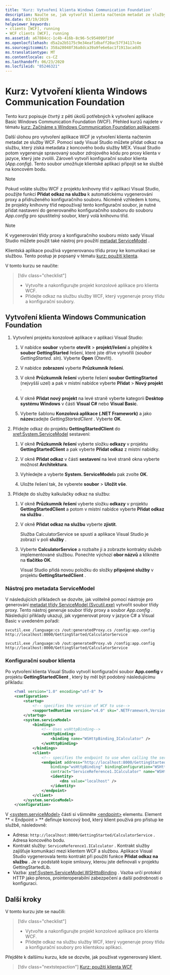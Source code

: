 ```yaml
---
title: 'Kurz: Vytvoření klienta Windows Communication Foundation'
description: Naučte se, jak vytvořit klienta načtením metadat ze služby WCF jako součást série článků, které vám pomůžou začít vytvářet aplikace WCF.
ms.date: 03/19/2019
helpviewer_keywords:
- clients [WCF], running
- WCF clients [WCF], running
ms.assetid: a67884cc-1c4b-416b-8c96-5c954099f19f
ms.openlocfilehash: d5a2a2b5175c9e34eaf1dbaff20ac57f34117c4e
ms.sourcegitcommit: 358a28048f36a8dca39a9fe6e6ac1f1913acadd5
ms.translationtype: MT
ms.contentlocale: cs-CZ
ms.lasthandoff: 06/23/2020
ms.locfileid: "85246321"
---
```

# <a name="tutorial-create-a-windows-communication-foundation-client"></a>Kurz: Vytvoření klienta Windows Communication Foundation

Tento kurz popisuje čtvrtý z pěti úkolů potřebných k vytvoření aplikace Basic Windows Communication Foundation (WCF). Přehled kurzů najdete v tématu [kurz: Začínáme s Windows Communication Foundation aplikacemi](getting-started-tutorial.md).

Další úlohou pro vytvoření aplikace WCF je vytvoření klienta načtením metadat ze služby WCF. Pomocí sady Visual Studio můžete přidat odkaz na službu, který získá metadata z koncového bodu služby MEX. Visual Studio potom vygeneruje spravovaný soubor zdrojového kódu pro proxy klienta v jazyce, který jste zvolili. Zároveň vytvoří konfigurační soubor klienta (*App.config*). Tento soubor umožňuje klientské aplikaci připojit se ke službě na koncovém bodu.

> [!NOTE]
> Pokud voláte službu WCF z projektu knihovny tříd v aplikaci Visual Studio, použijte funkci **Přidat odkaz na službu** k automatickému vygenerování proxy a přidruženého konfiguračního souboru. Nicméně vzhledem k tomu, že projekty knihovny tříd nepoužívají tento konfigurační soubor, je nutné přidat nastavení do generovaného konfiguračního souboru do souboru *App.config* pro spustitelný soubor, který volá knihovnu tříd.

> [!NOTE]
> K vygenerování třídy proxy a konfiguračního souboru místo sady Visual Studio můžete použít také nástroj pro použití [metadat ServiceModel](#servicemodel-metadata-utility-tool) .

Klientská aplikace používá vygenerovanou třídu proxy ke komunikaci se službou. Tento postup je popsaný v tématu [kurz: použití klienta](how-to-use-a-wcf-client.md).

V tomto kurzu se naučíte:
> [!div class="checklist"]
>
> - Vytvořte a nakonfigurujte projekt konzolové aplikace pro klienta WCF.
> - Přidejte odkaz na službu služby WCF, který vygeneruje proxy třídu a konfigurační soubory.

## <a name="create-a-windows-communication-foundation-client"></a>Vytvoření klienta Windows Communication Foundation

1. Vytvoření projektu konzolové aplikace v aplikaci Visual Studio:

    1. V nabídce **soubor** vyberte **otevřít**  >  **projekt/řešení** a přejděte k **soubor GettingStarted** řešení, které jste dříve vytvořili (*soubor GettingStarted. sln*). Vyberte **Open** (Otevřít).

    2. V nabídce **zobrazení** vyberte **Průzkumník řešení**.

    3. V okně **Průzkumník řešení** vyberte řešení **soubor GettingStarted** (nejvyšší uzel) a pak v místní nabídce vyberte **Přidat**  >  **Nový projekt** .

    4. V okně **Přidat nový projekt** na levé straně vyberte kategorii **Desktop systému Windows** v části **Visual C#** nebo **Visual Basic**.

    5. Vyberte šablonu **Konzolová aplikace (.NET Framework)** a jako **název**zadejte *GettingStartedClient* . Vyberte **OK**.

2. Přidejte odkaz do projektu **GettingStartedClient** do <xref:System.ServiceModel> sestavení:

    1. V okně **Průzkumník řešení** vyberte složku **odkazy** v projektu **GettingStartedClient** a pak vyberte **Přidat odkaz** z místní nabídky.

    2. V okně **Přidat odkaz** v části **sestavení** na levé straně okna vyberte možnost **Architektura**.

    3. Vyhledejte a vyberte **System. ServiceModel**a pak zvolte **OK**.

    4. Uložte řešení tak, že vyberete **soubor**  >  **Uložit vše**.

3. Přidejte do služby kalkulačky odkaz na službu:

   1. V okně **Průzkumník řešení** vyberte složku **odkazy** v projektu **GettingStartedClient** a potom v místní nabídce vyberte **Přidat odkaz na službu** .

   2. V okně **Přidat odkaz na službu** vyberte **zjistit**.

      Služba CalculatorService se spustí a aplikace Visual Studio je zobrazí v poli **služby** .

   3. Vyberte **CalculatorService** a rozbalte ji a zobrazte kontrakty služeb implementované službou. Ponechte výchozí **obor názvů** a klikněte na **tlačítko OK**.

      Visual Studio přidá novou položku do složky **připojené služby** v projektu **GettingStartedClient** .

### <a name="servicemodel-metadata-utility-tool"></a>Nástroj pro metadata ServiceModel

V následujících příkladech se dozvíte, jak volitelně pomocí nástroje pro generování [metadat třídy ServiceModel (Svcutil.exe)](servicemodel-metadata-utility-tool-svcutil-exe.md) vytvořit soubor třídy proxy. Tento nástroj generuje soubor třídy proxy a soubor *App.config* . Následující příklady ukazují, jak vygenerovat proxy v jazyce C# a Visual Basic v uvedeném pořadí:

```shell
svcutil.exe /language:cs /out:generatedProxy.cs /config:app.config http://localhost:8000/GettingStarted/CalculatorService
```

```shell
svcutil.exe /language:vb /out:generatedProxy.vb /config:app.config http://localhost:8000/GettingStarted/CalculatorService
```

### <a name="client-configuration-file"></a>Konfigurační soubor klienta

Po vytvoření klienta Visual Studio vytvoří konfigurační soubor **App.config** v projektu **GettingStartedClient** , který by měl být podobný následujícímu příkladu:

```xml
    <?xml version="1.0" encoding="utf-8" ?>
    <configuration>
        <startup>
            <!-- specifies the version of WCF to use-->
            <supportedRuntime version="v4.0" sku=".NETFramework,Version=v4.6.1" />
        </startup>
        <system.serviceModel>
            <bindings>
                <!-- Uses wsHttpBinding-->
                <wsHttpBinding>
                    <binding name="WSHttpBinding_ICalculator" />
                </wsHttpBinding>
            </bindings>
            <client>
                <!-- specifies the endpoint to use when calling the service -->
                <endpoint address="http://localhost:8000/GettingStarted/CalculatorService"
                    binding="wsHttpBinding" bindingConfiguration="WSHttpBinding_ICalculator"
                    contract="ServiceReference1.ICalculator" name="WSHttpBinding_ICalculator">
                    <identity>
                        <dns value="localhost" />
                    </identity>
                </endpoint>
            </client>
        </system.serviceModel>
    </configuration>
```

V [\<system.serviceModel>](../configure-apps/file-schema/wcf/system-servicemodel.md) části si všimněte [\<endpoint>](../configure-apps/file-schema/wcf/endpoint-element.md) elementu. Element ** &lt; Endpoint &gt; ** definuje koncový bod, který klient používá pro přístup ke službě, následovně:

- Adresa: `http://localhost:8000/GettingStarted/CalculatorService` . Adresa koncového bodu.
- Kontrakt služby: `ServiceReference1.ICalculator` . Kontrakt služby zajišťuje komunikaci mezi klientem WCF a službou. Aplikace Visual Studio vygenerovala tento kontrakt při použití funkce **Přidat odkaz na službu** . Je v podstatě kopie smlouvy, kterou jste definovali v projektu GettingStartedLib.
- Vazba: <xref:System.ServiceModel.WSHttpBinding> . Vazba určí protokol HTTP jako přenos, prointeroperabilní zabezpečení a další podrobnosti o konfiguraci.

## <a name="next-steps"></a>Další kroky

V tomto kurzu jste se naučili:
> [!div class="checklist"]
>
> - Vytvořte a nakonfigurujte projekt konzolové aplikace pro klienta WCF.
> - Přidejte odkaz na službu služby WCF, který vygeneruje proxy třídu a konfigurační soubory pro klientskou aplikaci.

Přejděte k dalšímu kurzu, kde se dozvíte, jak používat vygenerovaný klient.

> [!div class="nextstepaction"]
> [Kurz: použití klienta WCF](how-to-use-a-wcf-client.md)
